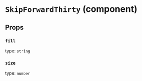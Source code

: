 `SkipForwardThirty` (component)
===============================



Props
-----

### `fill`

type: `string`


### `size`

type: `number`


